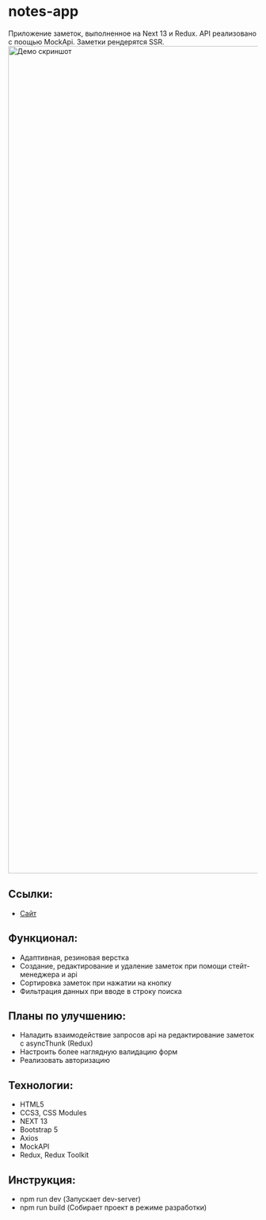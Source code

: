 # notes-app

Приложение заметок, выполненное на Next 13 и Redux. API реализовано с поощью MockApi. Заметки рендерятся SSR.
<img width="1669" alt="Демо скриншот" src="https://github.com/apant94/notes-app/assets/103651974/171dc692-f621-47ec-99c3-c56fb3c48fb7">

## Ссылки:

- [Сайт](https://notes-app-two-theta.vercel.app/)

## Функционал:

- Адаптивная, резиновая верстка
- Создание, редактирование и удаление заметок при помощи стейт-менеджера и api 
- Сортировка заметок при нажатии на кнопку
- Фильтрация данных при вводе в строку поиска

## Планы по улучшению:

- Наладить взаимодействие запросов api на редактирование заметок с asyncThunk (Redux)
- Настроить более наглядную валидацию форм
- Реализовать авторизацию

## Технологии:

- HTML5
- CCS3, CSS Modules
- NEXT 13
- Bootstrap 5
- Axios
- MockAPI
- Redux, Redux Toolkit

## Инструкция:

- npm run dev (Запускает dev-server)
- npm run build (Собирает проект в режиме разработки)

